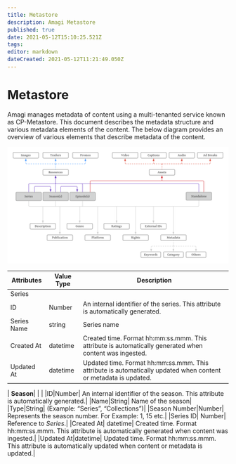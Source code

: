 ```yaml
---
title: Metastore
description: Amagi Metastore
published: true
date: 2021-05-12T15:10:25.521Z
tags: 
editor: markdown
dateCreated: 2021-05-12T11:21:49.050Z
---
```


# Metastore

Amagi manages metadata of content using a multi-tenanted service known as CP-Metastore. This document describes the metadata structure and various metadata elements of the content. The below diagram provides an overview of various elements that describe metadata of the content.

![metadata-er-diagram.png](/metadata/metadata-er-diagram.png)

| Attributes| Value Type| Description|
|---|---|---|
| Series|  | | 
|ID|Number| An internal identifier of the series. This attribute is automatically generated.|
|Series Name|string|Series name|
|Created At| datetime| Created time. Format hh:mm:ss.mmm. This attribute is automatically generated when content was ingested.|
|Updated At|datetime| Updated time. Format hh:mm:ss.mmm. This attribute is automatically updated when content or metadata is updated.|

| **Season**| | |
|ID|Number| An internal identifier of the season. This attribute is automatically generated.|
|Name|String| Name of the season|
|Type|String| (Example: “Series”, “Collections”)|
|Season Number|Number| Represents the season number. For Example: 1, 15 etc.|
|Series ID| Number| Reference to *Series*.| 
|Created At| datetime| Created time. Format hh:mm:ss.mmm. This attribute is automatically generated when content was ingested.|
|Updated At|datetime| Updated time. Format hh:mm:ss.mmm. This attribute is automatically updated when content or metadata is updated.|


